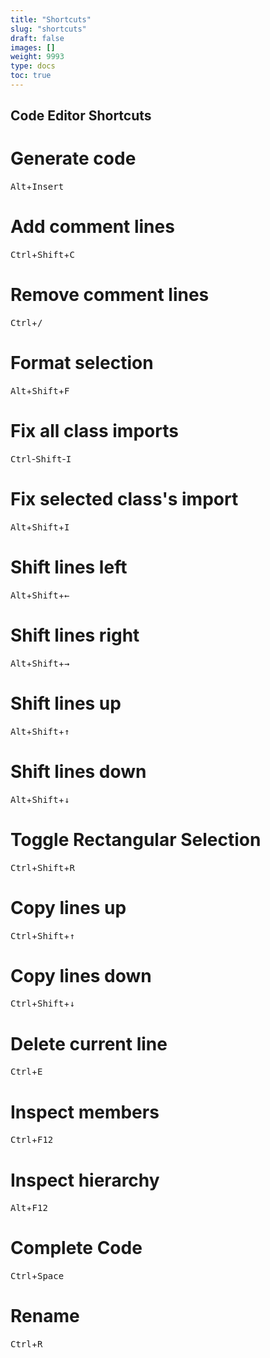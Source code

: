 ```yaml
---
title: "Shortcuts"
slug: "shortcuts"
draft: false
images: []
weight: 9993
type: docs
toc: true
---
```


## Code Editor Shortcuts
# Generate code
<kbd>Alt</kbd>+<kbd>Insert</kbd>
# Add comment lines
<kbd>Ctrl</kbd>+<kbd>Shift</kbd>+<kbd>C</kbd>
# Remove comment lines
<kbd>Ctrl</kbd>+<kbd>/</kbd>
# Format selection
<kbd>Alt</kbd>+<kbd>Shift</kbd>+<kbd>F</kbd>
# Fix all class imports
<kbd>Ctrl</kbd>-<kbd>Shift</kbd>-<kbd>I</kbd>
# Fix selected class's import
<kbd>Alt</kbd>+<kbd>Shift</kbd>+<kbd>I</kbd>
# Shift lines left
<kbd>Alt</kbd>+<kbd>Shift</kbd>+<kbd>&#8592;</kbd>
# Shift lines right
<kbd>Alt</kbd>+<kbd>Shift</kbd>+<kbd>&#8594;</kbd>
# Shift lines up
<kbd>Alt</kbd>+<kbd>Shift</kbd>+<kbd>&#8593;</kbd>
# Shift lines down
<kbd>Alt</kbd>+<kbd>Shift</kbd>+<kbd>&#8595;</kbd>
# Toggle Rectangular Selection
<kbd>Ctrl</kbd>+<kbd>Shift</kbd>+<kbd>R</kbd>
# Copy lines up
<kbd>Ctrl</kbd>+<kbd>Shift</kbd>+<kbd>&#8593;</kbd>
# Copy lines down
<kbd>Ctrl</kbd>+<kbd>Shift</kbd>+<kbd>&#8595;</kbd>
# Delete current line
<kbd>Ctrl</kbd>+<kbd>E</kbd>
# Inspect members
<kbd>Ctrl</kbd>+<kbd>F12</kbd>
# Inspect hierarchy
<kbd>Alt</kbd>+<kbd>F12</kbd>
# Complete Code
<kbd>Ctrl</kbd>+<kbd>Space</kbd>
# Rename
<kbd>Ctrl</kbd>+<kbd>R</kbd>

